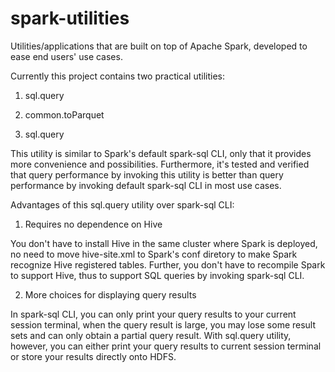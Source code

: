 # spark-utilities
Utilities/applications that are built on top of Apache Spark, developed to ease end users' use cases.

Currently this project contains two practical utilities:

1. sql.query

2. common.toParquet

1. sql.query

This utility is similar to Spark's default spark-sql CLI, only that it provides more convenience and possibilities. Furthermore, it's tested and verified that query performance by invoking this utility is better than query performance by invoking default spark-sql CLI in most use cases.

Advantages of this sql.query utility over spark-sql CLI:

1) Requires no dependence on Hive

You don't have to install Hive in the same cluster where Spark is deployed, no need to move hive-site.xml to Spark's conf diretory to make Spark recognize Hive registered tables. Further, you don't have to recompile Spark to support Hive, thus to support SQL queries by invoking spark-sql CLI.

2) More choices for displaying query results

In spark-sql CLI, you can only print your query results to your current session terminal, when the query result is large, you may lose some result sets and can only obtain a partial query result. With sql.query utility, however, you can either print your query results to current session terminal or store your results directly onto HDFS.

